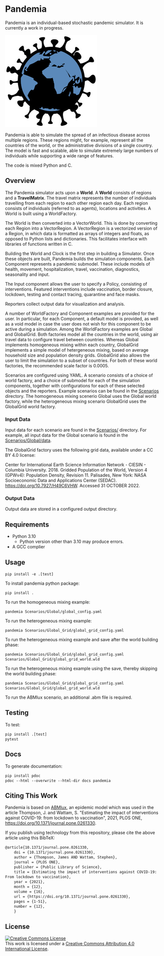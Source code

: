 # Pandemia
<!-- ![Integration](https://github.com/?/workflows/Integration/badge.svg?branch=master)
![Pytest](https://github.com/?/workflows/Pytest/badge.svg)
![Pylint](https://github.com/?/workflows/Pylint/badge.svg)
[![CodeFactor](https://www.codefactor.io/repository/github/?/badge?s=006dc8f386c6ea6d2a7a90377ff30fcf15328919)](https://www.codefactor.io/repository/github/?) -->

Pandemia is an individual-based stochastic pandemic simulator. It is currently a work in progress.

![pandemia Logo](pandemia_logo.jpg)

Pandemia is able to simulate the spread of an infectious disease across multiple regions. These
regions might, for example, represent all the countries of the world, or the administrative
divisions of a single country. The model is fast and scalable, able to simulate extremely large
numbers of individuals while supporting a wide range of features.

The code is mixed Python and C.

## Overview
The Pandemia simulator acts upon a **World**. A **World** consists of regions and a **TravelMatrix**. The
travel matrix represents the number of individuals travelling from each region to each other region
each day. Each region consists of individuals (referred to as agents), locations and activities. A
World is built using a WorldFactory.

The World is then converted into a VectorWorld. This is done by converting each Region into a 
VectorRegion. A VectorRegion is a vectorized version of a Region, in which data is formatted as
arrays of integers and floats, as opposed to Python lists and dictionaries. This facilitates
interface with libraries of functions written in C.

Building the World and Clock is the first step in building a Simulator. Once these objects are
built, Pandemia builds the simulation components. Each Component represents a pandemic submodel.
These include models of health, movement, hospitalization, travel, vaccination, diagnostics,
seasonality and input.

The Input component allows the user to specify a Policy, consisting of interventions. Featured
interventions include vaccination, border closure, lockdown, testing and contact tracing,
quarantine and face masks.

Reporters collect output data for visualization and analysis.

A number of WorldFactory and Component examples are provided for the user. In particular, for each
Component, a default model is provided, as well as a void model in case the user does not wish for
this component to be active during a simulation. Among the WorldFactory examples are Global and
GlobalGrid. Both factories model all the countries in the world, using air travel data to
configure travel between countries. Whereas Global implements homogeneous mixing within each
country, GlobalGrid implements a simple model of hetergeneous mixing, based on average household
size and population density grids. GlobalGrid also allows the user to limit the simulation to a
subset of countries. For both of these world factories, the recommended scale factor is
0.0005.

Scenarios are configured using YAML. A scenario consists of a choice of world factory, and a choice
of submodel for each of the simulation components, together with configurations for each of these
selected objects and the reporters. Example scenarios can be found in the [Scenarios](Scenarios/)
directory. The homogeneous mixing scenerio Global uses the Global world factory, while the
heterogeneous mixing scenario GlobalGrid uses the GlobalGrid world factory.

### Input Data
Input data for each scenario are found in the [Scenarios/](Scenarios/) directory. For example, all
input data for the Global scenario is found in the [Scenarios/Global/data](Scenarios/Global/data).

The GlobalGrid factory uses the following grid data, available under a CC BY 4.0 license:

Center for International Earth Science Information Network - CIESIN - Columbia University. 2018.
Gridded Population of the World, Version 4 (GPWv4): Population Density, Revision 11. Palisades,
New York: NASA Socioeconomic Data and Applications Center (SEDAC). https://doi.org/10.7927/H49C6VHW.
Accessed 31 OCTOBER 2022.

### Output Data
Output data are stored in a configured output directory.

## Requirements

- Python 3.10
  - Python version other than 3.10 may produce errors. 
- A GCC complier 

## Usage

    pip install -e .[test]

To install pandemia python package:
```
pip install .
```
To run the homogeneous mixing example:
```
pandemia Scenarios/Global/global_config.yaml
```
To run the heterogeneous mixing example:

    pandemia Scenarios/Global_Grid/global_grid_config.yaml

To run the heterogeneous mixing example and save after the world building phase:

    pandemia Scenarios/Global_Grid/global_grid_config.yaml Scenarios/Global_Grid/global_grid_world.wld

To run the heterogeneous mixing example using the save, thereby skipping the world building phase:

    pandemia Scenarios/Global_Grid/global_grid_config.yaml Scenarios/Global_Grid/global_grid_world.wld

To run the ABMlux scenario, an additional .abm file is required.

## Testing
To test:
```
pip install .[test]
pytest
```
## Docs
To generate documentation:
```
pip install pdoc
pdoc --html --overwrite --html-dir docs pandemia
```
## Citing This Work
Pandemia is based on [ABMlux](https://github.com/abm-covid-lux/abmlux), an epidemic model which was used in the article Thompson, J. and Wattam, S. "Estimating the impact of interventions against COVID-19: from lockdown to vaccination", 2021, PLOS ONE, https://doi.org/10.1371/journal.pone.0261330.

If you publish using technology from this repository, please cite the above article using this BibTeX:
``` 
@article{10.1371/journal.pone.0261330,
    doi = {10.1371/journal.pone.0261330},
    author = {Thompson, James AND Wattam, Stephen},
    journal = {PLOS ONE},
    publisher = {Public Library of Science},
    title = {Estimating the impact of interventions against COVID-19: From lockdown to vaccination},
    year = {2021},
    month = {12},
    volume = {16},
    url = {https://doi.org/10.1371/journal.pone.0261330},
    pages = {1-51},
    number = {12},
    }
```
## License
<a rel="license" href="http://creativecommons.org/licenses/by/4.0/"><img alt="Creative Commons License" style="border-width:0" src="https://i.creativecommons.org/l/by/4.0/88x31.png" /></a><br />This work is licensed under a <a rel="license" href="http://creativecommons.org/licenses/by/4.0/">Creative Commons Attribution 4.0 International License</a>.
